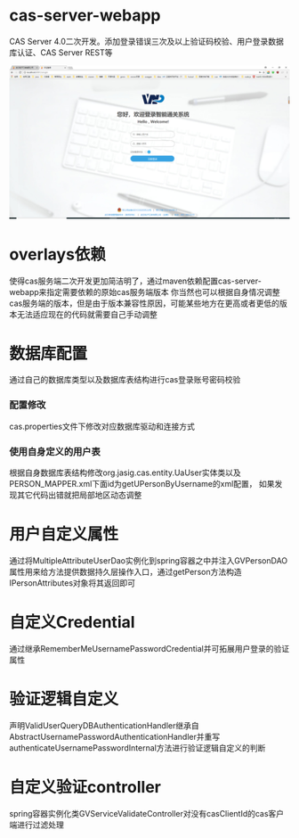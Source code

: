 # cas-server-webapp
CAS Server 4.0二次开发。添加登录错误三次及以上验证码校验、用户登录数据库认证、CAS Server REST等

![Image text](https://raw.githubusercontent.com/yuding1993/cas-server-webapp/master/index.png)



# overlays依赖
使得cas服务端二次开发更加简洁明了，通过maven依赖配置cas-server-webapp来指定需要依赖的原始cas服务端版本
你当然也可以根据自身情况调整cas服务端的版本，但是由于版本兼容性原因，可能某些地方在更高或者更低的版本无法适应现在的代码就需要自己手动调整

# 数据库配置
通过自己的数据库类型以及数据库表结构进行cas登录账号密码校验
### 配置修改
cas.properties文件下修改对应数据库驱动和连接方式
### 使用自身定义的用户表
根据自身数据库表结构修改org.jasig.cas.entity.UaUser实体类以及PERSON_MAPPER.xml下面id为getUPersonByUsername的xml配置，
如果发现其它代码出错就把局部地区动态调整

# 用户自定义属性
通过将MultipleAttributeUserDao实例化到spring容器之中并注入GVPersonDAO属性用来给方法提供数据持久层操作入口，通过getPerson方法构造
IPersonAttributes对象将其返回即可

# 自定义Credential
通过继承RememberMeUsernamePasswordCredential并可拓展用户登录的验证属性

# 验证逻辑自定义
声明ValidUserQueryDBAuthenticationHandler继承自AbstractUsernamePasswordAuthenticationHandler并重写
authenticateUsernamePasswordInternal方法进行验证逻辑自定义的判断

# 自定义验证controller
spring容器实例化类GVServiceValidateController对没有casClientId的cas客户端进行过滤处理

